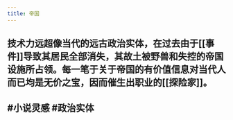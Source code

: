 ```yaml
---
title: 帝国
---
```


## 技术力远超像当代的远古政治实体，在过去由于[[事件]]导致其居民全部消失，其故土被野兽和失控的帝国设施所占领。每一笔于关于帝国的有价值信息对当代人而已均是无价之宝，因而催生出职业的[[探险家]]。
##
## #小说灵感 #政治实体
